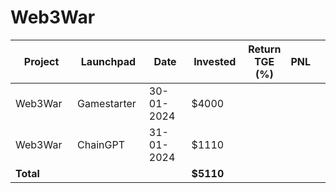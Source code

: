 # Web3War



<table data-full-width="true"><thead><tr><th width="152">Project</th><th width="138">Launchpad</th><th width="132">Date</th><th width="133">Invested</th><th>Return TGE (%)</th><th>PNL</th><th></th></tr></thead><tbody><tr><td>Web3War</td><td>Gamestarter</td><td>30-01-2024</td><td>$4000</td><td></td><td></td><td></td></tr><tr><td>Web3War</td><td>ChainGPT</td><td>31-01-2024</td><td>$1110</td><td></td><td></td><td></td></tr><tr><td><strong>Total</strong></td><td></td><td></td><td><strong>$5110</strong></td><td></td><td></td><td></td></tr></tbody></table>


